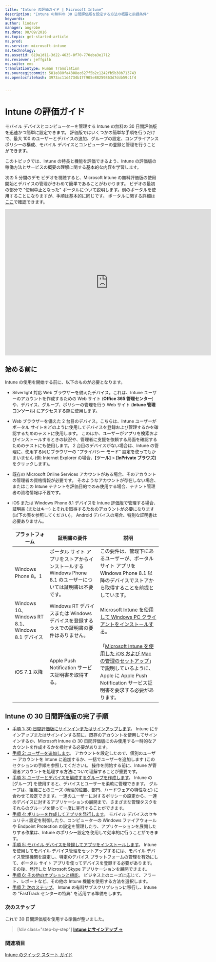 ```yaml
---
title: "Intune の評価ガイド | Microsoft Intune"
description: "Intune の無料の 30 日間評価版を設定する方法の概要と前提条件"
keywords: 
author: lindavr
manager: angrobe
ms.date: 08/09/2016
ms.topic: get-started-article
ms.prod: 
ms.service: microsoft-intune
ms.technology: 
ms.assetid: 619a1d11-3d22-4635-8f70-770eba3e1712
ms.reviewer: jeffgilb
ms.suite: ems
translationtype: Human Translation
ms.sourcegitcommit: 581e880fa4308ec627f5b2c1242fb5b30b713743
ms.openlocfilehash: 3973ac11d4734b17f905e88259863d7ddb59c1f4


---
```


# Intune の評価ガイド
モバイル デバイスとコンピューターを管理する Intune の無料の 30 日間評価版を迅速かつ簡単に設定できます。 評価版ではいくつかの簡単な手順を行うだけで、最大 100 のユーザーとデバイスの追加、グループの設定、コンプライアンス ポリシーの構成、モバイル デバイスとコンピューターの登録と管理を行うことができます。

このトピックでは、Intune の特長と機能を評価できるよう、Intune の評価版の稼働方法とサービスの概要の理解に関する基本的な内容を学習します。

次の 5 分間のデモ ビデオを視聴すると、Microsoft Intune の無料評価版の使用開始とデバイスの管理がきわめて簡単であることがわかります。 ビデオの最初の部分で "使用中止となった" ポータルについて説明します。別のポータルを使用することになりますが、手順は基本的に同じです。 ポータルに関する詳細は[ここ](https://docs.microsoft.com/intune/deploy-use/account-portal-merged-with-Office-365)で確認できます。

<iframe width="675" height="480" src="https://www.youtube.com/embed/ltcZvm4VOFU" frameborder="0" allowfullscreen></iframe>

## 始める前に
Intune の使用を開始する前に、以下のものが必要となります。

-   Silverlight 対応 Web ブラウザーを備えたデバイス。これは、Intune ユーザーのアカウントを作成するための Web サイト (**Office 365 管理センター**) や、デバイス、グループ、ポリシーの管理を行う Web サイト (**Intune 管理コンソール**) にアクセスする際に使用します。

-   Web ブラウザーを備えた 2 台目のデバイス。こちらは、Intune ユーザーがポータル サイトをどのように使用してデバイスを登録および管理するかを確認するためのテストに使用します。 このほか、ユーザーがアプリを検索およびインストールするときの状況や、管理者に支援を依頼する局面を確認するためのテストにも使用します。 2 台目のデバイスがない場合は、Intune の管理に、使用する同じブラウザーの "プライバシー モード" 設定を使ってもかまいません (例: Internet Explorer の場合、**[ツール]** &gt; **[InPrivate ブラウズ]** をクリックします)。

-   既存の Microsoft Online Services アカウントがある場合、そのアカウントの管理者の資格情報が必要です。 そのようなアカウントが存在しない場合、またはこの Intune テナントを評価目的でのみ使用する場合、テナント管理者の資格情報は不要です。

-   iOS または Windows Phone 8.1 デバイスを Intune 評価版で管理する場合、証明書 (またはキー) とそれを取得するためのアカウントが必要になります (以下の表を参照してください)。 Android デバイスの場合、特別な証明書は必要ありません。

    |プラットフォーム|証明書の要件|説明|
    |------------|----------------------------|--------------------|
    |Windows Phone 8。1 |ポータル サイト アプリをストアからインストールする Windows Phone 8.1 のユーザーについては証明書は不要です。 |この要件は、管理下にあるユーザーが、ポータル サイト アプリを Windows Phone 8.1 以降のデバイスでストアから取得することを前提としています。 |
    |Windows 10、Windows RT 8.1、Windows 8.1 デバイス|Windows RT デバイスまたは Windows デバイスを登録するうえでの証明書の要件はありません。|[Microsoft Intune を使用して Windows PC クライアントをインストールする](/Intune/Deploy-Use/install-the-windows-pc-client-with-microsoft-intune)。|
    |iOS 7.1 以降|Apple Push Notification サービス証明書を取得する。|「[Microsoft Intune を使用した iOS および Mac の管理のセットアップ](/Intune/Deploy-Use/set-up-ios-and-mac-management-with-microsoft-intune)」で説明しているように、Apple に Apple Push Notification サービス証明書を要求する必要があります。|

## Intune の 30 日間評価版の完了手順
- [手順 1: 30 日間評価版にサインインまたはサインアップします](get-started-with-a-30-day-trial-of-microsoft-intune-step-1.md)。 Intune にサインアップまたはサインインする前に、既存のアカウントを使用してサインインするか、Microsoft Intune の 30 日間評価版にのみ使用する一時的なアカウントを作成するかを検討する必要があります。
- [手順 2: ユーザーを追加します](get-started-with-a-30-day-trial-of-microsoft-intune-step-2.md)。 アカウントを設定したので、個別のユーザー アカウントを Intune に追加するか、一括でユーザーを追加します (このセクションの手順を参照してください)。 操作を開始する前に、Intune が管理者アカウントを処理する方法について理解することが重要です。
- [手順 3: ユーザーとデバイスを編成するグループを作成します](get-started-with-a-30-day-trial-of-microsoft-intune-step-3.md)。 Intune の [グループ] を使用すると、デバイスとユーザーを柔軟に管理できます。 グループは、組織ごとのニーズ (地理的位置、部門、ハードウェアの特性など) に合わせて設定できます。一連のユーザーに対するポリシーの設定から、一連のデバイスに対するアプリケーションの展開まで、さまざまな管理タスクをそれらのグループを使って一度に実行することができます。
- [手順 4: ポリシーを作成してアプリを発行します](get-started-with-a-30-day-trial-of-microsoft-intune-step-4.md)。 モバイル デバイスのセキュリティ設定を制御したり、コンピューターの Windows ファイアウォールや Endpoint Protection の設定を管理したり、アプリケーションを展開したりする作業は、Intune のポリシー設定を使用して効率的に行うことができます。
- [手順 5: モバイル デバイスを登録してアプリをインストールします](get-started-with-a-30-day-trial-of-microsoft-intune-step-5.md)。 Intune を使用してモバイル デバイス管理をセットアップするには、モバイル デバイス管理機関を設定し、特定のデバイス プラットフォームの管理を有効にして、ポータル サイト アプリを使ってデバイスを登録する必要があります。 その後、発行した Microsoft Skype アプリケーションを展開できます。
- [手順 6: その他のオプションと機能](get-started-with-a-30-day-trial-of-microsoft-intune-step-6.md)。 ビジネス上のニーズに応じて、アラート、レポートなど、その他の Intune 機能を使用する方法を選択します。
- [手順 7: 次のステップ](get-started-with-a-30-day-trial-of-microsoft-intune-step-7.md)。 Intune の有料サブスクリプションに移行し、Intune の "FastTrack センターの特典" を活用する準備をします。


### 次のステップ
これで 30 日間評価版を使用する準備が整いました。

>[!div class="step-by-step"]
[**Intune にサインアップ** &rarr;](.\get-started-with-a-30-day-trial-of-microsoft-intune-step-1.md)

### 関連項目
[Intune のクイック スタート ガイド](/intune/get-started/start-with-a-paid-subscription-to-microsoft-intune)



<!--HONumber=Oct16_HO2-->


